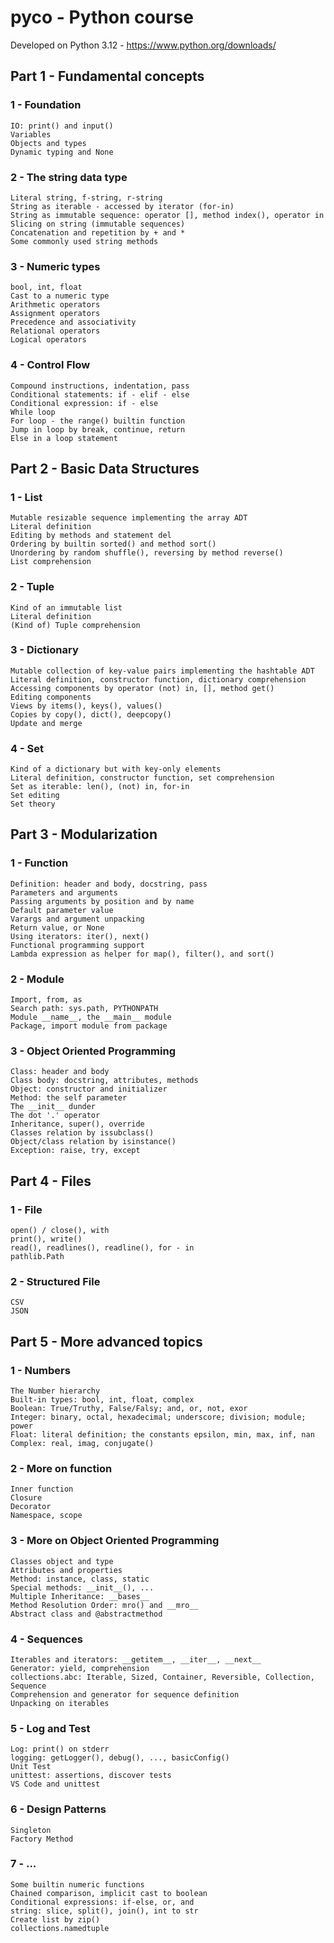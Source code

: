 # pyco - Python course
Developed on Python 3.12 - <https://www.python.org/downloads/>

## Part 1 - Fundamental concepts

### 1 - Foundation
    IO: print() and input()
    Variables
    Objects and types
    Dynamic typing and None
### 2 - The string data type
    Literal string, f-string, r-string
    String as iterable - accessed by iterator (for-in)
    String as immutable sequence: operator [], method index(), operator in
    Slicing on string (immutable sequences)
    Concatenation and repetition by + and *
    Some commonly used string methods
### 3 - Numeric types
    bool, int, float
    Cast to a numeric type
    Arithmetic operators
    Assignment operators
    Precedence and associativity
    Relational operators
    Logical operators
### 4 - Control Flow
    Compound instructions, indentation, pass
    Conditional statements: if - elif - else
    Conditional expression: if - else
    While loop
    For loop - the range() builtin function
    Jump in loop by break, continue, return
    Else in a loop statement

## Part 2 - Basic Data Structures

### 1 - List
    Mutable resizable sequence implementing the array ADT
    Literal definition
    Editing by methods and statement del
    Ordering by builtin sorted() and method sort()
    Unordering by random shuffle(), reversing by method reverse()
    List comprehension
### 2 - Tuple
    Kind of an immutable list
    Literal definition
    (Kind of) Tuple comprehension
### 3 - Dictionary
    Mutable collection of key-value pairs implementing the hashtable ADT
    Literal definition, constructor function, dictionary comprehension
    Accessing components by operator (not) in, [], method get()
    Editing components
    Views by items(), keys(), values()
    Copies by copy(), dict(), deepcopy()
    Update and merge
### 4 - Set
    Kind of a dictionary but with key-only elements
    Literal definition, constructor function, set comprehension
    Set as iterable: len(), (not) in, for-in
    Set editing
    Set theory

## Part 3 - Modularization

### 1 - Function
    Definition: header and body, docstring, pass
    Parameters and arguments
    Passing arguments by position and by name
    Default parameter value
    Varargs and argument unpacking
    Return value, or None
    Using iterators: iter(), next()
    Functional programming support
    Lambda expression as helper for map(), filter(), and sort()
### 2 - Module
    Import, from, as
    Search path: sys.path, PYTHONPATH
    Module __name__, the __main__ module
    Package, import module from package
### 3 - Object Oriented Programming
    Class: header and body
    Class body: docstring, attributes, methods
    Object: constructor and initializer
    Method: the self parameter
    The __init__ dunder
    The dot '.' operator
    Inheritance, super(), override
    Classes relation by issubclass()
    Object/class relation by isinstance()
    Exception: raise, try, except

## Part 4 - Files

### 1 - File
    open() / close(), with
    print(), write()
    read(), readlines(), readline(), for - in
    pathlib.Path
### 2 - Structured File
    CSV
    JSON

## Part 5 - More advanced topics

### 1 - Numbers
    The Number hierarchy
    Built-in types: bool, int, float, complex
    Boolean: True/Truthy, False/Falsy; and, or, not, exor
    Integer: binary, octal, hexadecimal; underscore; division; module; power
    Float: literal definition; the constants epsilon, min, max, inf, nan
    Complex: real, imag, conjugate()
### 2 - More on function
    Inner function
    Closure
    Decorator
    Namespace, scope
### 3 - More on Object Oriented Programming
    Classes object and type
    Attributes and properties
    Method: instance, class, static
    Special methods: __init__(), ...
    Multiple Inheritance: __bases__
    Method Resolution Order: mro() and __mro__
    Abstract class and @abstractmethod
### 4 - Sequences
    Iterables and iterators: __getitem__, __iter__, __next__
    Generator: yield, comprehension
    collections.abc: Iterable, Sized, Container, Reversible, Collection, Sequence
    Comprehension and generator for sequence definition
    Unpacking on iterables
### 5 - Log and Test
    Log: print() on stderr
    logging: getLogger(), debug(), ..., basicConfig()
    Unit Test
    unittest: assertions, discover tests
    VS Code and unittest
### 6 - Design Patterns
    Singleton
    Factory Method
### 7 - ...
    Some builtin numeric functions
    Chained comparison, implicit cast to boolean
    Conditional expressions: if-else, or, and
    string: slice, split(), join(), int to str
    Create list by zip()
    collections.namedtuple
